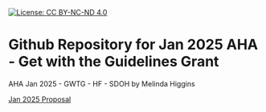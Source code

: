 [![License: CC BY-NC-ND 4.0](https://img.shields.io/badge/License-CC_BY--NC--ND_4.0-lightgrey.svg)](https://creativecommons.org/licenses/by-nc-nd/4.0/)

# Github Repository for Jan 2025 AHA - Get with the Guidelines Grant
AHA Jan 2025 - GWTG - HF - SDOH
by Melinda Higgins

[Jan 2025 Proposal](https://melindahiggins2000.github.io/AHA2025_GWTG_HF_SDOH/MKHiggins_GWTG_HFSDOH_Jan2025_Proposal.html)